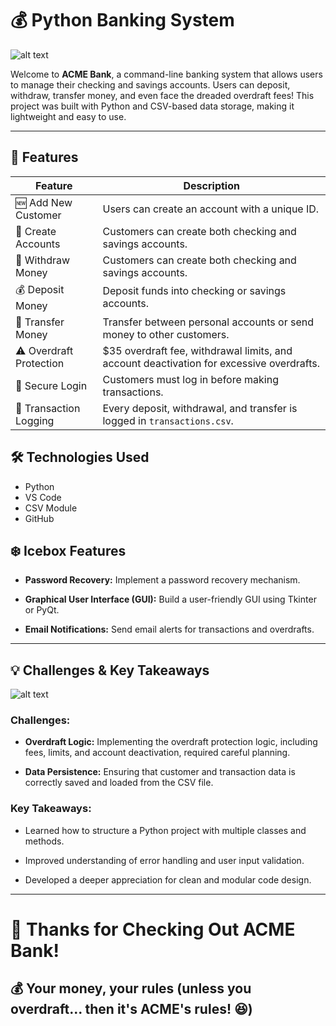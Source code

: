 # 💰 Python Banking System
![alt text](https://media0.giphy.com/media/v1.Y2lkPTc5MGI3NjExdHl4ZTkyMTBjY2MwODk5MHMwbDJib2ltZDdpeDI4aWZqOHVwa2NlbCZlcD12MV9pbnRlcm5hbF9naWZfYnlfaWQmY3Q9Zw/3o6UBl6P4Ey0zkqbnO/giphy.gif)

 Welcome to **ACME Bank**, a command-line banking system that allows users to manage their checking and savings accounts. Users can deposit, withdraw, transfer money, and even face the dreaded overdraft fees! This project was built with Python and CSV-based data storage, making it lightweight and easy to use.

---

## 🚀 Features

| Feature | Description |
| --- | --- |
| 🆕 Add New Customer | Users can create an account with a unique ID. |
| 🏦 Create Accounts | Customers can create both checking and savings accounts. |
| 💸 Withdraw Money | Customers can create both checking and savings accounts. | Withdraw funds from checking or savings
| 💰 Deposit Money | Deposit funds into checking or savings accounts.
| 🔄 Transfer Money	| Transfer between personal accounts or send money to other customers.
| ⚠️ Overdraft Protection | $35 overdraft fee, withdrawal limits, and account deactivation for excessive overdrafts.
| 🔑 Secure Login | Customers must log in before making transactions.
| 📝 Transaction Logging | Every deposit, withdrawal, and transfer is logged in `transactions.csv`.

## 🛠️ Technologies Used
- Python 
- VS Code
- CSV Module
- GitHub

## ❄️ Icebox Features
- **Password Recovery:** Implement a password recovery mechanism.

- **Graphical User Interface (GUI):** Build a user-friendly GUI using Tkinter or PyQt.

- **Email Notifications:** Send email alerts for transactions and overdrafts.
---
## 💡 Challenges & Key Takeaways
![alt text](https://media4.giphy.com/media/v1.Y2lkPTc5MGI3NjExOTNmZHl4cTd1dGpkeG55cXhsZmJpeWgzOXd5cmVvYnljZTVmbnN4MSZlcD12MV9pbnRlcm5hbF9naWZfYnlfaWQmY3Q9Zw/d4zHnLjdy48Cc/giphy.gif)
### Challenges:
- **Overdraft Logic:** Implementing the overdraft protection logic, including fees, limits, and account deactivation, required careful planning.

- **Data Persistence:** Ensuring that customer and transaction data is correctly saved and loaded from the CSV file.

### Key Takeaways:
- Learned how to structure a Python project with multiple classes and methods.

- Improved understanding of error handling and user input validation.

- Developed a deeper appreciation for clean and modular code design.
---
# 🎉 Thanks for Checking Out ACME Bank!
## 💰 Your money, your rules (unless you overdraft... then it's ACME's rules! 😆)